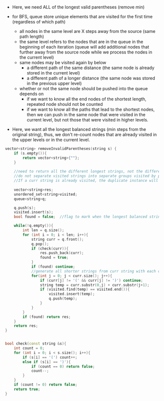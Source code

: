 - Here, we need ALL of the longest valid parentheses (remove min)

- for BFS, queue store unique elements that are visited for the first time (regardless of which path)
    - all nodes in the same level are X steps away from the source (same path length)
    - the same level refers to the nodes that are in the queue in the beginning of each iteration (queue will add additional nodes that further away from the source node while we process the nodes in the current level)
    - same nodes may be visited again by below
        - a different path of the same distance (the same node is already stored in the current level)
        - a different path of a longer distance (the same node was stored in the previous upper level)
    - whether or not the same node should be pushed into the queue depends on
        - if we want to know all the end nodes of the shortest length, repeated node should not be counted
        - if we want to know all the paths that lead to the shortest nodes, then we can push in the same node that were visited in the current level, but not those that were visited in higher levels.
        
- Here, we want all the longest balanced strings (min steps from the original string), thus, we don't re-count nodes that are already visited in the upper levels or in the current level.

```cpp
vector<string> removeInvalidParentheses(string s) {
    if (s.empty()){
        return vector<string>{""};
    }
    
    //need to return all the different longest strings, not the different paths that lead to the valid longest strings. 
    //do not separate visited strings into separate groups visited by prev level and curr level. 
    //If a curr string is already visited, the duplicate instance will produce same shorter strings as the first instance.
    
    vector<string>res;
    unordered_set<string>visited;
    queue<string>q;

    q.push(s); 
    visited.insert(s);
    bool found = false;  //flag to mark when the longest balanced string is found 

    while(!q.empty()){
        int len = q.size();
        for (int i = 0; i < len; i++){
            string curr = q.front(); 
            q.pop();
            if (check(curr)){
                res.push_back(curr);
                found = true;
            }
            if (found) continue;
            //generate all shorter strings from curr string with each char as the additional char removed 
            for(int j = 0; j < curr.size(); j++){
                if (curr[j] != '(' && curr[j] != ')') continue;
                string temp = curr.substr(0,j) + curr.substr(j+1);
                if (visited.find(temp) == visited.end()){
                    visited.insert(temp);
                    q.push(temp);
                }
            }
        }
        if (found) return res;
    }
    return res;
}


bool check(const string &s){
    int count = 0;
    for (int i = 0; i < s.size(); i++){
        if (s[i] == '(') count++;
        else if (s[i] == ')'){
            if (count == 0) return false;
            count--;
        }
    }
    if (count != 0) return false;
    return true;
}
```
